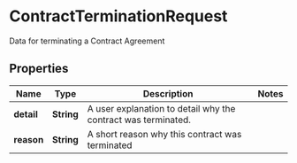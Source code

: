 

# ContractTerminationRequest

Data for terminating a Contract Agreement

## Properties

| Name | Type | Description | Notes |
|------------ | ------------- | ------------- | -------------|
|**detail** | **String** | A user explanation to detail why the contract was terminated. |  |
|**reason** | **String** | A short reason why this contract was terminated |  |



